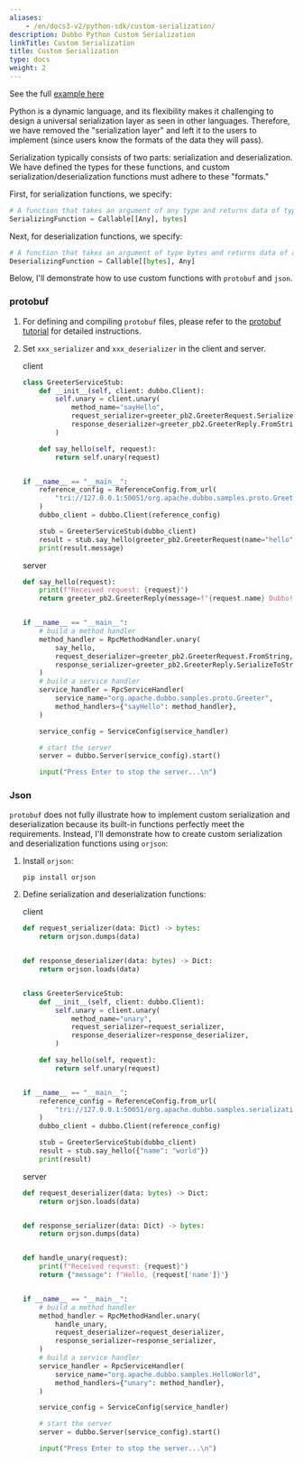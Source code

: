 ```yaml
---
aliases:
    - /en/docs3-v2/python-sdk/custom-serialization/
description: Dubbo Python Custom Serialization
linkTitle: Custom Serialization
title: Custom Serialization
type: docs
weight: 2
---
```


See the full [example here](https://github.com/apache/dubbo-python/tree/main/samples/serialization)

Python is a dynamic language, and its flexibility makes it challenging to design a universal serialization layer as seen in other languages. Therefore, we have removed the "serialization layer" and left it to the users to implement (since users know the formats of the data they will pass).

Serialization typically consists of two parts: serialization and deserialization. We have defined the types for these functions, and custom serialization/deserialization functions must adhere to these "formats."



First, for serialization functions, we specify:

```python
# A function that takes an argument of any type and returns data of type bytes
SerializingFunction = Callable[[Any], bytes]
```

Next, for deserialization functions, we specify:

```python
# A function that takes an argument of type bytes and returns data of any type
DeserializingFunction = Callable[[bytes], Any]
```

Below, I'll demonstrate how to use custom functions with `protobuf` and `json`.



### protobuf

1. For defining and compiling `protobuf` files, please refer to the [protobuf tutorial](https://protobuf.dev/getting-started/pythontutorial/) for detailed instructions.

2. Set `xxx_serializer` and `xxx_deserializer` in the client and server.

   client

   ```python
   class GreeterServiceStub:
       def __init__(self, client: dubbo.Client):
           self.unary = client.unary(
               method_name="sayHello",
               request_serializer=greeter_pb2.GreeterRequest.SerializeToString,
               response_deserializer=greeter_pb2.GreeterReply.FromString,
           )
   
       def say_hello(self, request):
           return self.unary(request)
   
   
   if __name__ == "__main__":
       reference_config = ReferenceConfig.from_url(
           "tri://127.0.0.1:50051/org.apache.dubbo.samples.proto.Greeter"
       )
       dubbo_client = dubbo.Client(reference_config)
   
       stub = GreeterServiceStub(dubbo_client)
       result = stub.say_hello(greeter_pb2.GreeterRequest(name="hello"))
       print(result.message)
   ```

   server

   ```python
   def say_hello(request):
       print(f"Received request: {request}")
       return greeter_pb2.GreeterReply(message=f"{request.name} Dubbo!")
   
   
   if __name__ == "__main__":
       # build a method handler
       method_handler = RpcMethodHandler.unary(
           say_hello,
           request_deserializer=greeter_pb2.GreeterRequest.FromString,
           response_serializer=greeter_pb2.GreeterReply.SerializeToString,
       )
       # build a service handler
       service_handler = RpcServiceHandler(
           service_name="org.apache.dubbo.samples.proto.Greeter",
           method_handlers={"sayHello": method_handler},
       )
   
       service_config = ServiceConfig(service_handler)
   
       # start the server
       server = dubbo.Server(service_config).start()
   
       input("Press Enter to stop the server...\n")
   ```



### Json

`protobuf` does not fully illustrate how to implement custom serialization and deserialization because its built-in functions perfectly meet the requirements. Instead, I'll demonstrate how to create custom serialization and deserialization functions using `orjson`:

1. Install `orjson`:

   ```shell
   pip install orjson
   ```

2. Define serialization and deserialization functions:

   client

   ```python
   def request_serializer(data: Dict) -> bytes:
       return orjson.dumps(data)
   
   
   def response_deserializer(data: bytes) -> Dict:
       return orjson.loads(data)
   
   
   class GreeterServiceStub:
       def __init__(self, client: dubbo.Client):
           self.unary = client.unary(
               method_name="unary",
               request_serializer=request_serializer,
               response_deserializer=response_deserializer,
           )
   
       def say_hello(self, request):
           return self.unary(request)
   
   
   if __name__ == "__main__":
       reference_config = ReferenceConfig.from_url(
           "tri://127.0.0.1:50051/org.apache.dubbo.samples.serialization.json"
       )
       dubbo_client = dubbo.Client(reference_config)
   
       stub = GreeterServiceStub(dubbo_client)
       result = stub.say_hello({"name": "world"})
       print(result)
   ```

   server

   ```python
   def request_deserializer(data: bytes) -> Dict:
       return orjson.loads(data)
   
   
   def response_serializer(data: Dict) -> bytes:
       return orjson.dumps(data)
   
   
   def handle_unary(request):
       print(f"Received request: {request}")
       return {"message": f"Hello, {request['name']}"}
   
   
   if __name__ == "__main__":
       # build a method handler
       method_handler = RpcMethodHandler.unary(
           handle_unary,
           request_deserializer=request_deserializer,
           response_serializer=response_serializer,
       )
       # build a service handler
       service_handler = RpcServiceHandler(
           service_name="org.apache.dubbo.samples.HelloWorld",
           method_handlers={"unary": method_handler},
       )
   
       service_config = ServiceConfig(service_handler)
   
       # start the server
       server = dubbo.Server(service_config).start()
   
       input("Press Enter to stop the server...\n")
   ```
   
   